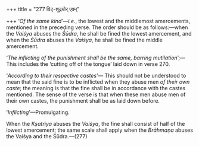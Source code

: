 +++
title = "277 विट्-शूद्रयोर् एवम्"

+++
‘*Of the same kind*’—*i.e*., the lowest and the middlemost amercements,
mentioned in the preceding verse. The order should be as follows:—when
the *Vaiśya* abuses the *Śūdra*, he shall be fined the lowest
amercement, and when the *Śūdra* abuses the *Vaiśya*, he shall be fined
the middle amercement.

‘*The inflicting of the punishment shall be the same, barring
mutilation*’;—This includes the ‘cutting off of the tongue’ laid down in
verse 270.

‘*According to their respective castes*’— This should not be understood
to mean that the said fine is to be inflicted when they abuse men *of
their own caste*; the meaning is that the fine shall be in accordance
with the castes mentioned. The sense of the verse is that when these men
abuse men of their own castes, the punishment shall be as laid down
before.

‘*Inflicting*’—Promulgating.

When the *Kṣatriya* abuses the *Vaiśya*, the fine shall consist of half
of the lowest amercement; the same scale shall apply when the *Brāhmaṇa*
abuses the Vaiśya and the Śūdra.—(277)


